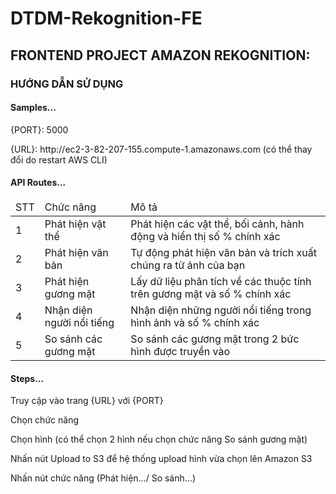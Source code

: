 # DTDM-Rekognition-FE

<h2>FRONTEND PROJECT AMAZON REKOGNITION:</h2>
<h3>HƯỚNG DẪN SỬ DỤNG</h3>
<h4>Samples...</h4>
<p>{PORT}: 5000</p>
<p>{URL}: http://ec2-3-82-207-155.compute-1.amazonaws.com (có thể thay đổi do restart AWS CLI)</p>
<h4>API Routes...</h4>
<table>
  <thead>
    <tr>
      <td>STT</td>
      <td>Chức năng</td>
      <td>Mô tả</td>
    </tr>
  </thead>
  <tbody>
    <tr>
      <td>1</td>
      <td>Phát hiện vật thể</td>
      <td>Phát hiện các vật thể, bối cảnh, hành động và hiển thị số % chính xác</td>
    </tr>
    <tr>
      <td>2</td>
      <td>Phát hiện văn bản</td>
      <td>Tự động phát hiện văn bản và trích xuất chúng ra từ ảnh của bạn</td>
    </tr>
    <tr>
      <td>3</td>
      <td>Phát hiện gương mặt</td>
      <td>Lấy dữ liệu phân tích về các thuộc tính trên gương mặt và số % chính xác</td>
    </tr>
    <tr>
      <td>4</td>
      <td>Nhận diện người nổi tiếng</td>
      <td>Nhận diện những người nổi tiếng trong hình ảnh và số % chính xác</td>
    </tr>
    <tr>
      <td>5</td>
      <td>So sánh các gương mặt</td>
      <td>So sánh các gương mặt trong 2 bức hình được truyền vào</td>
    </tr>
  </tbody>
</table>
<h4>Steps...</h4>
<p>Truy cập vào trang {URL} với {PORT}</p>
<p>Chọn chức năng</p>
<p>Chọn hình (có thể chọn 2 hình nếu chọn chức năng So sánh gương mặt)</p>
<p>Nhấn nút Upload to S3 để hệ thống upload hình vừa chọn lên Amazon S3</p>
<p>Nhấn nút chức năng (Phát hiện.../ So sánh...)</p>
